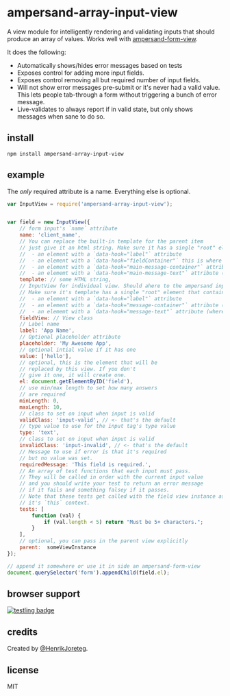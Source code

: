 # ampersand-array-input-view

A view module for intelligently rendering and validating inputs that should produce an array of values. Works well with [ampersand-form-view](ampersandjs/ampersand-form-view).

It does the following:

- Automatically shows/hides error messages based on tests
- Exposes control for adding more input fields.
- Exposes control removing all but required number of input fields.
- Will not show error messages pre-submit or it's never had a valid value. This lets people tab-through a form without triggering a bunch of error message.
- Live-validates to always report if in valid state, but only shows messages when sane to do so.

## install

```
npm install ampersand-array-input-view
```

## example

The *only* required attribute is a name. Everything else is optional.

```javascript
var InputView = require('ampersand-array-input-view');


var field = new InputView({
    // form input's `name` attribute
    name: 'client_name',
    // You can replace the built-in template for the parent item
    // just give it an html string. Make sure it has a single "root" element that contains:
    //  - an element with a `data-hook="label"` attribute
    //  - an element with a `data-hook="fieldContainer"` this is where individual fields go
    //  - an element with a `data-hook="main-message-container"` attribute (this we'll show/hide)
    //  - an elememt with a `data-hook="main-message-text"` attribute (where message text goes for error)
    template: // some HTML string,
    // InputView for individual view. Should ahere to the ampersand input view conventions
    // Make sure it's template has a single "root" element that contains
    //  - an element with a `data-hook="label"` attribute
    //  - an element with a `data-hook="message-container"` attribute (this we'll show/hide)
    //  - an elememt with a `data-hook="message-text"` attribute (where message text goes for error)
    fieldView: // View class
    // Label name
    label: 'App Name',
    // Optional placeholder attribute
    placeholder: 'My Awesome App',
    // optional intial value if it has one
    value: ['hello'],
    // optional, this is the element that will be 
    // replaced by this view. If you don't
    // give it one, it will create one.
    el: document.getElementByID('field'),
    // use min/max length to set how many answers
    // are required
    minLength: 0,
    maxLength: 10,
    // class to set on input when input is valid
    validClass: 'input-valid', // <- that's the default
    // type value to use for the input tag's type value
    type: 'text',
    // class to set on input when input is valid
    invalidClass: 'input-invalid', // <- that's the default
    // Message to use if error is that it's required
    // but no value was set.
    requiredMessage: 'This field is required.',
    // An array of test functions that each input must pass.
    // They will be called in order with the current input value 
    // and you should write your test to return an error message
    // if it fails and something falsey if it passes.
    // Note that these tests get called with the field view instance as 
    // it's `this` context.
    tests: [
        function (val) {
            if (val.length < 5) return "Must be 5+ characters.";
        }
    ],
    // optional, you can pass in the parent view explicitly
    parent:  someViewInstance 
});

// append it somewhere or use it in side an ampersand-form-view
document.querySelector('form').appendChild(field.el);

```

## browser support

[![testling badge](https://ci.testling.com/AmpersandJS/ampersand-array-input-view.png)](https://ci.testling.com/AmpersandJS/ampersand-array-input-view)

## credits

Created by [@HenrikJoreteg](http://twitter.com/henrikjoreteg).

## license

MIT

